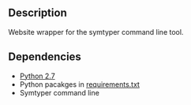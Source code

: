 ## Description
Website wrapper for the symtyper command line tool.  

## Dependencies
* [Python 2.7](https://www.python.org/)
* Python pacakges in [requirements.txt](requirements.txt)
* Symtyper command line 
